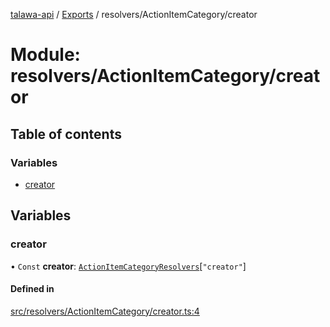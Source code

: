 [talawa-api](../README.md) / [Exports](../modules.md) / resolvers/ActionItemCategory/creator

# Module: resolvers/ActionItemCategory/creator

## Table of contents

### Variables

- [creator](resolvers_ActionItemCategory_creator.md#creator)

## Variables

### creator

• `Const` **creator**: [`ActionItemCategoryResolvers`](types_generatedGraphQLTypes.md#actionitemcategoryresolvers)[``"creator"``]

#### Defined in

[src/resolvers/ActionItemCategory/creator.ts:4](https://github.com/PalisadoesFoundation/talawa-api/blob/095495b/src/resolvers/ActionItemCategory/creator.ts#L4)

